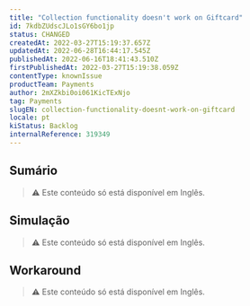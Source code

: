 ```yaml
---
title: "Collection functionality doesn't work on Giftcard"
id: 7kdbZUdscJLo1sGY6bo1jp
status: CHANGED
createdAt: 2022-03-27T15:19:37.657Z
updatedAt: 2022-06-28T16:44:17.545Z
publishedAt: 2022-06-16T18:41:43.510Z
firstPublishedAt: 2022-03-27T15:19:38.059Z
contentType: knownIssue
productTeam: Payments
author: 2mXZkbi0oi061KicTExNjo
tag: Payments
slugEN: collection-functionality-doesnt-work-on-giftcard
locale: pt
kiStatus: Backlog
internalReference: 319349
---
```


## Sumário

>⚠️ Este conteúdo só está disponível em Inglês.

## Simulação

>⚠️ Este conteúdo só está disponível em Inglês.

## Workaround

>⚠️ Este conteúdo só está disponível em Inglês.

